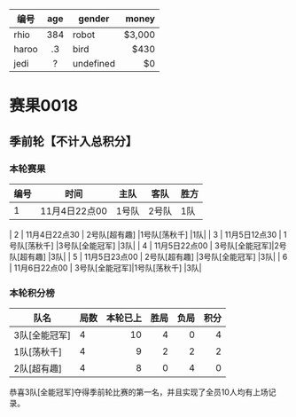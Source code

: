 | 编号 | age | gender | money |
|-------|:---:|-----------|-------:|
| rhio | 384 | robot | $3,000 |
| haroo | .3 | bird | $430 |
| jedi | ? | undefined | $0 |


# 赛果0018

## 季前轮【不计入总积分】

### 本轮赛果
| 编号 | 时间           | 主队  | 客队 | 胜方 |
|---|:-------------:|-----|-----|-----|
| 1 | 11月4日22点00 | 1号队  |2号队   |1队|




| 2 | 11月4日22点30 | 2号队[超有趣]  |1号队[荡秋千]   |1队|
| 3 | 11月5日12点30 | 1号队[荡秋千]  |3号队[全能冠军] |3队|
| 4 | 11月5日22点00 | 3号队[全能冠军]|2号队[超有趣]   |3队|
| 5 | 11月5日23点00 | 2号队[超有趣]  |3号队[全能冠军] |3队|
| 6 | 11月6日22点00 | 3号队[全能冠军]|1号队[荡秋千]   |3队|

### 本轮积分榜
| 队名 | 局数           | 本轮已上  | 胜局 | 负局 |  积分 |
|---| - | -: | -: | -: | -: |
| 3队[全能冠军] | 4 | 10  | 4  | 0 | 4 |
| 1队[荡秋千]   | 4 |  9  | 2  | 2 | 2 |
| 2队[超有趣]   | 4 |  8  | 0  | 4 | 0 |

恭喜3队[全能冠军]夺得季前轮比赛的第一名，并且实现了全员10人均有上场记录。
